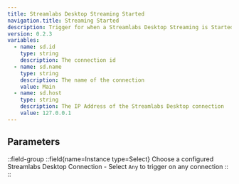 ```yaml
---
title: Streamlabs Desktop Streaming Started
navigation.title: Streaming Started
description: Trigger for when a Streamlabs Desktop Streaming is Started
version: 0.2.3
variables:
  - name: sd.id
    type: string
    description: The connection id
  - name: sd.name
    type: string
    description: The name of the connection
    value: Main
  - name: sd.host
    type: string
    description: The IP Address of the Streamlabs Desktop connection
    value: 127.0.0.1
---
```


## Parameters
::field-group
  ::field{name=Instance type=Select}
    Choose a configured Streamlabs Desktop Connection
    - Select `Any` to trigger on any connection
  ::
::